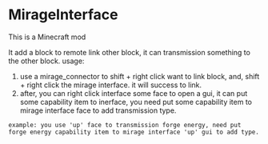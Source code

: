 # MirageInterface

This is a Minecraft mod

It add a block to remote link other block, it can transmission something to the other block.
usage:
  1. use a mirage_connector to shift + right click want to link block, and, shift + right click the mirage interface. it will success to link.
  2. after, you can right click interface some face to open a gui, it can put some capability item to inerface, you need put some capability item to mirage interface face to add transmission type. 
 
    example: you use 'up' face to transmission forge energy, need put forge energy capability item to mirage interface 'up' gui to add type.
